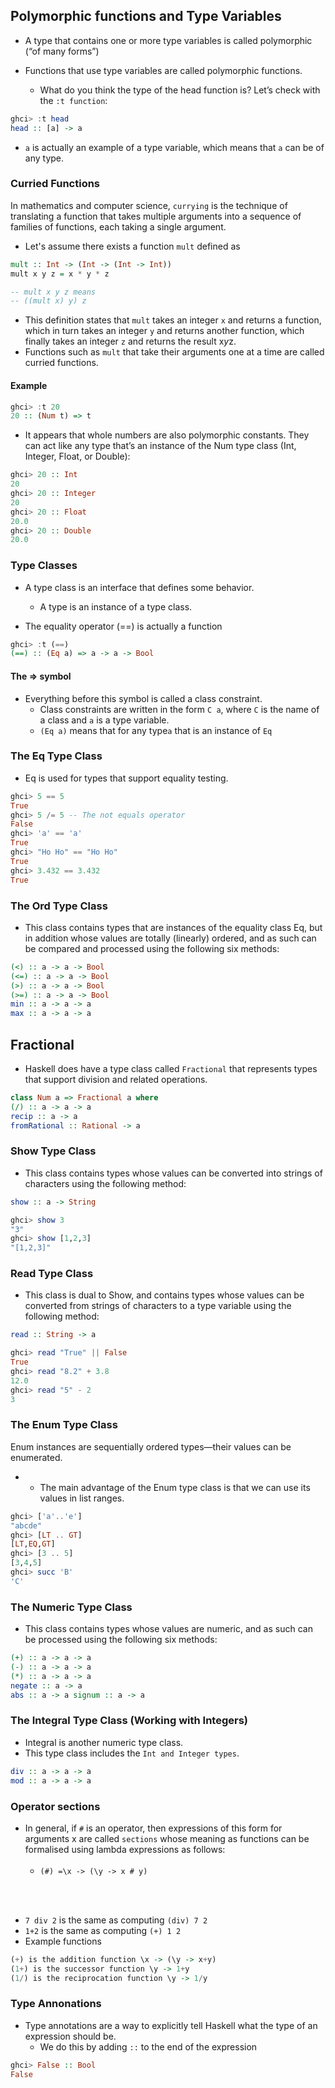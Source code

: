 ## Polymorphic functions and Type Variables

- A type that contains one or more type variables is called polymorphic (“of many forms”)
- Functions that use type variables are called polymorphic functions.

  - What do you think the type of the head function is? Let’s check with the ```:t function```:

```haskell
ghci> :t head
head :: [a] -> a
```

- ```a``` is actually an example of a type variable, which means that ```a``` can be of any type.

### Curried Functions
In mathematics and computer science, ```currying``` is the technique of translating a function that takes multiple arguments into a sequence of families of functions, each taking a single argument.
- Let's assume there exists a function ```mult``` defined as
```haskell
mult :: Int -> (Int -> (Int -> Int))
mult x y z = x * y * z

-- mult x y z means
-- ((mult x) y) z
```
- This definition states that ```mult``` takes an integer ```x``` and returns a function, which in turn takes an integer ```y``` and returns another function, which finally takes an integer ```z``` and returns the result x*y*z.
- Functions such as ```mult``` that take their arguments one at a time are called curried functions.
  

#### Example

```haskell
ghci> :t 20
20 :: (Num t) => t
```
- It appears that whole numbers are also polymorphic constants. They can act like any type that’s an instance of the Num type class (Int, Integer, Float, or Double):
```haskell
ghci> 20 :: Int
20
ghci> 20 :: Integer
20
ghci> 20 :: Float
20.0
ghci> 20 :: Double
20.0
```
### Type Classes 

- A type class is an interface that defines some behavior. 
  - A type is an instance of a type class.

- The equality operator (==) is actually a function

```haskell
ghci> :t (==)
(==) :: (Eq a) => a -> a -> Bool
```

#### The => symbol

- Everything before this symbol is called a class constraint. 
  - Class constraints are written in the form ```C a```, where ```C``` is the name of a class and ```a``` is a type variable.
  - ```(Eq a)``` means that for any type```a``` that is an instance of ```Eq```
### The Eq Type Class

- Eq is used for types that support equality testing.
```haskell
ghci> 5 == 5
True
ghci> 5 /= 5 -- The not equals operator
False
ghci> 'a' == 'a'
True
ghci> "Ho Ho" == "Ho Ho"
True
ghci> 3.432 == 3.432
True
```

### The Ord Type Class

- This class contains types that are instances of the equality class Eq, but in addition whose values are
totally (linearly) ordered, and as such can be compared and processed using the following six methods:

```haskell
(<) :: a -> a -> Bool 
(<=) :: a -> a -> Bool 
(>) :: a -> a -> Bool 
(>=) :: a -> a -> Bool 
min :: a -> a -> a
max :: a -> a -> a
```

## Fractional 

- Haskell does have a type class called ```Fractional``` that represents types that support division and related operations.
```haskell
class Num a => Fractional a where
(/) :: a -> a -> a
recip :: a -> a
fromRational :: Rational -> a
```

### Show Type Class

- This class contains types whose values can be converted into strings of characters using the following
method:

```haskell
show :: a -> String
```
```haskell
ghci> show 3
"3"
ghci> show [1,2,3]
"[1,2,3]"
```

### Read Type Class

- This class is dual to Show, and contains types whose values can be converted from strings of characters to a type variable using the following method:

```haskell
read :: String -> a
```
```haskell
ghci> read "True" || False
True
ghci> read "8.2" + 3.8
12.0
ghci> read "5" - 2
3
```
### The Enum Type Class
Enum instances are sequentially ordered types—their values can be enumerated. 
- - The main advantage of the Enum type class is that we can use its values in list ranges.

```haskell
ghci> ['a'..'e']
"abcde"
ghci> [LT .. GT]
[LT,EQ,GT]
ghci> [3 .. 5]
[3,4,5]
ghci> succ 'B'
'C'
```

### The Numeric Type Class

- This class contains types whose values are numeric, and as such can be processed using the following six
  methods:

```haskell
(+) :: a -> a -> a
(-) :: a -> a -> a
(*) :: a -> a -> a
negate :: a -> a
abs :: a -> a signum :: a -> a
```

### The Integral Type Class (Working with Integers)

- Integral is another numeric type class. 
- This type class includes the ```Int and Integer types```.
```haskell
div :: a -> a -> a 
mod :: a -> a -> a
```

### Operator sections

- In general, if ```#``` is an operator, then expressions of this form for arguments x are called ```sections``` whose meaning as functions can be formalised using lambda expressions as follows:
  <br/>
  <br/>
   - ```(#) =\x -> (\y -> x # y)```
<br/>
<br/>

- ```7 div 2``` is the same as computing ```(div) 7 2```
- ```1+2``` is the same as computing ```(+) 1 2```
- Example functions

```haskell
(+) is the addition function \x -> (\y -> x+y)
(1+) is the successor function \y -> 1+y
(1/) is the reciprocation function \y -> 1/y
```

### Type Annonations

- Type annotations are a way to explicitly tell Haskell what the type of an expression should be.
  - We do this by adding ```::``` to the end of the expression
```haskell
ghci> False :: Bool
False
```
